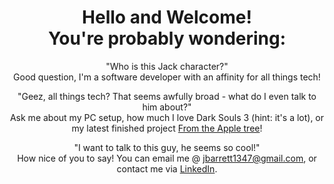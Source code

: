 <div align="center">

# Hello and Welcome! <br /> You're probably wondering:

"Who is this Jack character?" <br />
Good question, I'm a software developer with an affinity for all things tech! 

"Geez, all things tech? That seems awfully broad - what do I even talk to him about?" <br />
Ask me about my PC setup, how much I love Dark Souls 3 (hint: it's a lot), or my latest finished project [From the Apple tree](https://github.com/Thirteenhelens/From_the_Apple_Tree)!

"I want to talk to this guy, he seems so cool!" <br />
How nice of you to say! You can email me @ jbarrett1347@gmail.com, or contact me via [LinkedIn](https://www.linkedin.com/in/jack-barrett-0b7bba1b0/).

 </div>
<!--
Oh no! Youve discovered my secret!
 |  👀  |
  \     /
___|   |____
/      ✊🏻_/
\_✊🏻
Please don't tell anyone!
-->
